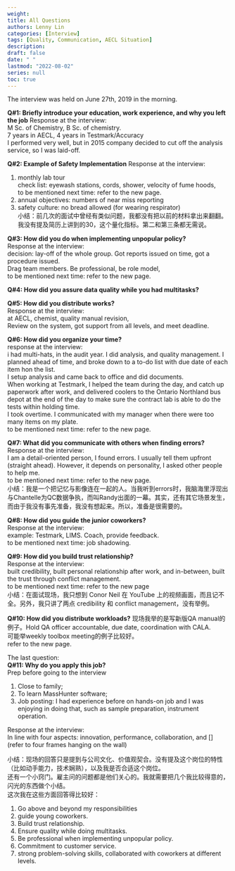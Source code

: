 ```yaml
---
weight: 
title: All Questions
authors: Lenny Lin
categories: [Interview]
tags: [Quality, Communication, AECL Situation]
description: 
draft: false
date: " "
lastmod: "2022-08-02"
series: null
toc: true
---
```


The interview was held on June 27th, 2019 in the morning.

**Q#1: Briefly introduce your education, work experience, and why you left the job**
Response at the interview:  
M Sc. of Chemistry, B Sc. of chemistry.  
7 years in AECL, 4 years in Testmark/Accuracy  
I performed very well, but in 2015 company decided to cut off the analysis service, so I was laid-off.  

**Q#2: Example of Safety Implementation**
Response at the interview:  
1. monthly lab tour  
check list: eyewash stations, cords, shower, velocity of fume hoods,   
to be mentioned next time: refer to the new page.  
2. annual objectives: numbers of near miss reporting  
3. safety culture: no bread allowed (for wearing respirator)  
小结：前几次的面试中曾经有类似问题，我都没有把以前的材料拿出来翻翻。我没有提及简历上讲到的30，这个量化指标。第二和第三条都无需说。  


**Q#3: How did you do when implementing unpopular policy?**  
Response at the interview:  
decision: lay-off of the whole group. Got reports issued on time, got a procedure issued.  
Drag team members. Be professional, be role model,  
to be mentioned next time: refer to the new page.  

**Q#4: How did you assure data quality while you had multitasks?**  

**Q#5: How did you distribute works?**  
Response at the interview:   
at AECL, chemist, quality manual revision,  
Review on the system, got support from all levels, and meet deadline.  

**Q#6: How did you organize your time?**  
response at the interview:  
i had multi-hats, in the audit year.  I did analysis, and quality management. I planned ahead of time, and broke down to a to-do list with due date of each item hon the list.  
I setup analysis and came back to office and did documents.  
When working at Testmark, I helped the team during the day, and catch up paperwork after work, and delivered coolers to the Ontario Northland bus depot at the end of the day to make sure the contract lab is able to do the tests within holding time.  
I took overtime. I communicated with my manager when there were too many items on my plate.  
to be mentioned next time: refer to the new page.  


**Q#7: What did you communicate with others when finding errors?**  
Response at the interview:  
I am a detail-oriented person, I found errors. I usually tell them upfront (straight ahead). However, it depends on personality, I asked other people to help me.  
to be mentioned next time: refer to the new page.  
小结：我是一个把记忆与影像连在一起的人。当我听到errors时，我脑海里浮现出与Chantelle为QC数据争执，而叫Randy出面的一幕。其实，还有其它场景发生，而由于我没有事先准备，我没有想起来。所以，准备是很需要的。  

**Q#8: How did you guide the junior coworkers?**  
Response at the interview:  
example: Testmark, LIMS. Coach, provide feedback.  
to be mentioned next time: job shadowing.  

**Q#9: How did you build trust relationship?**  
Response at the interview:  
built credibility, built personal relationship after work, and in-between, built the trust through conflict management.  
to be mentioned next time: refer to the new page   
小结：在面试现场，我只想到 Conor Neil 在 YouTube 上的视频画面，而且记不全。另外，我只讲了两点 credibility 和 conflict management，没有举例。

**Q#10: How did you distribute workloads?**
现场我举的是写新版QA manual的例子。Hold QA officer accountable, due date, coordination with CALA.  
可能举weekly toolbox meeting的例子比较好。  
refer to the new page.  

The last question:  
**Q#11: Why do you apply this job?**  
Prep before going to the interview  
1. Close to family;  
2. To learn MassHunter software;  
3. Job posting: I had experience before on hands-on job and I was enjoying in doing that, such as sample preparation, instrument operation.  

Response at the interview:  
In line with four aspects: innovation, performance, collaboration, and [] (refer to four frames hanging on the wall)  

小结：现场的回答只是提到与公司文化、价值观契合。没有提及这个岗位的特性（比如动手能力，技术娴熟），以及我是否合适这个岗位。  
还有一个小窍门。雇主问的问题都是他们关心的。我就需要把几个我比较得意的，闪光的东西做个小结。  
这次我在这些方面回答得比较好：  
1) Go above and beyond my responsibilities  
2) guide young coworkers.  
3) Build trust relationship.  
4) Ensure quality while doing multitasks.  
5) Be professional when implementing unpopular policy.  
6) Commitment to customer service.  
7) strong problem-solving skills, collaborated with coworkers at different levels.  


